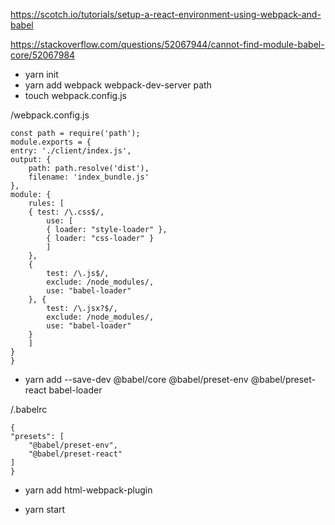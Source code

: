 https://scotch.io/tutorials/setup-a-react-environment-using-webpack-and-babel

https://stackoverflow.com/questions/52067944/cannot-find-module-babel-core/52067984


* yarn init
* yarn add webpack webpack-dev-server path
* touch webpack.config.js


/webpack.config.js

    const path = require('path');
    module.exports = {
    entry: './client/index.js',
    output: {
        path: path.resolve('dist'),
        filename: 'index_bundle.js'
    },
    module: {
        rules: [
        { test: /\.css$/,
            use: [
            { loader: "style-loader" },
            { loader: "css-loader" }
            ]
        },
        {
            test: /\.js$/,
            exclude: /node_modules/,
            use: "babel-loader"
        }, {
            test: /\.jsx?$/,
            exclude: /node_modules/,
            use: "babel-loader"
        }
        ]
    }
    }

* yarn add --save-dev @babel/core @babel/preset-env @babel/preset-react babel-loader

/.babelrc


    {
    "presets": [
        "@babel/preset-env",
        "@babel/preset-react"
    ]
    }

* yarn add html-webpack-plugin

* yarn start